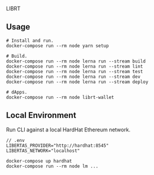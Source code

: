 LIBRT

## Usage

```
# Install and run.
docker-compose run --rm node yarn setup

# Build.
docker-compose run --rm node lerna run --stream build
docker-compose run --rm node lerna run --stream lint
docker-compose run --rm node lerna run --stream test
docker-compose run --rm node lerna run --stream dev
docker-compose run --rm node lerna run --stream deploy

# dApps.
docker-compose run --rm node librt-wallet
```

## Local Environment

Run CLI against a local HardHat Ethereum network.

```
// .env
LIBERTAS_PROVIDER="http://hardhat:8545"
LIBERTAS_NETWORK="localhost"
```

```
docker-compose up hardhat
docker-compose run --rm node lm ...
```
